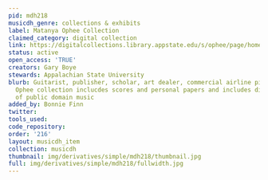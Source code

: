 ```yaml
---
pid: mdh218
musicdh_genre: collections & exhibits
label: Matanya Ophee Collection
claimed_category: digital collection
link: https://digitalcollections.library.appstate.edu/s/ophee/page/home
status: active
open_access: 'TRUE'
creators: Gary Boye
stewards: Appalachian State University
blurb: Guitarist, publisher, scholar, art dealer, commercial airline pilot Matanya
  Ophee collection inclucdes scores and personal papers and includes digitized files
  of public domain music
added_by: Bonnie Finn
twitter: 
tools_used: 
code_repository: 
order: '216'
layout: musicdh_item
collection: musicdh
thumbnail: img/derivatives/simple/mdh218/thumbnail.jpg
full: img/derivatives/simple/mdh218/fullwidth.jpg
---
```

